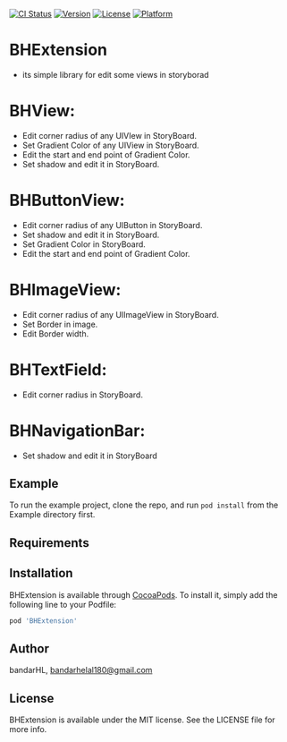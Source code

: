 
[![CI Status](https://img.shields.io/travis/bandarHL/BHExtension.svg?style=flat)](https://travis-ci.org/bandarHL/BHExtension)
[![Version](https://img.shields.io/cocoapods/v/BHExtension.svg?style=flat)](https://cocoapods.org/pods/BHExtension)
[![License](https://img.shields.io/cocoapods/l/BHExtension.svg?style=flat)](https://cocoapods.org/pods/BHExtension)
[![Platform](https://img.shields.io/cocoapods/p/BHExtension.svg?style=flat)](https://cocoapods.org/pods/BHExtension)

# BHExtension

- its simple library for edit some views in storyborad

# BHView:
- Edit corner radius of any UIVIew in StoryBoard.
- Set Gradient Color of any UIView in StoryBoard.
- Edit the start and end point of Gradient Color.
- Set shadow and edit it in StoryBoard.


# BHButtonView:
- Edit corner radius of any UIButton in StoryBoard.
- Set shadow and edit it in StoryBoard.
- Set Gradient Color in StoryBoard.
- Edit the start and end point of Gradient Color.


# BHImageView:
- Edit corner radius of any UIImageView in StoryBoard.
- Set Border in image.
- Edit Border width.

# BHTextField:
- Edit corner radius in StoryBoard.

# BHNavigationBar:
- Set shadow and edit it in StoryBoard


## Example

To run the example project, clone the repo, and run `pod install` from the Example directory first.

## Requirements

## Installation

BHExtension is available through [CocoaPods](https://cocoapods.org). To install
it, simply add the following line to your Podfile:

```ruby
pod 'BHExtension'
```

## Author

bandarHL, bandarhelal180@gmail.com

## License

BHExtension is available under the MIT license. See the LICENSE file for more info.

